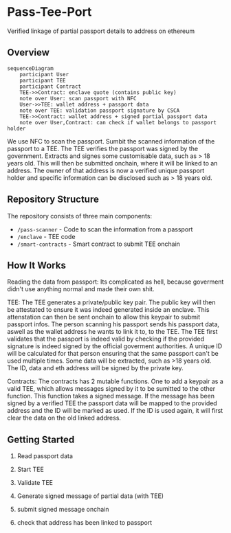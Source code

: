 # Pass-Tee-Port

Verified linkage of partial passport details to address on ethereum

## Overview

```mermaid
sequenceDiagram
    participant User
    participant TEE
    participant Contract
    TEE->>Contract: enclave quote (contains public key)
    note over User: scan passport with NFC
    User->>TEE: wallet address + passport data
    note over TEE: validation passport signature by CSCA
    TEE->>Contract: wallet address + signed partial passport data 
    note over User,Contract: can check if wallet belongs to passport holder
```

We use NFC to scan the passport. 
Sumbit the scanned information of the passport to a TEE.
The TEE verifies the passport was signed by the government.
Extracts and signes some customisable data, such as > 18 years old.
This will then be submitted onchain, where it will be linked to an address.
The owner of that address is now a verified unique passport holder and specific information can be disclosed such as > 18 years old.

## Repository Structure

The repository consists of three main components:

- `/pass-scanner` - Code to scan the information from a passport
- `/enclave` - TEE code
- `/smart-contracts` - Smart contract to submit TEE onchain

## How It Works

Reading the data from passport:
Its complicated as hell, because goverment didn't use anything normal and made their own shit.

TEE:
The TEE generates a private/public key pair. The public key will then be attestated to ensure it was indeed generated inside an enclave. This attenstation can then be sent onchain to allow this keypair to submit passport infos.
The person scanning his passport sends his passport data, aswell as the wallet address he wants to link it to, to the TEE. The TEE first validates that the passport is indeed valid by checking if the provided signature is indeed signed by the official goverment authorities.
A unique ID will be calculated for that person ensuring that the same passport can't be used multiple times. Some data will be extracted, such as >18 years old.
The ID, data and eth address will be signed by the private key.

Contracts:
The contracts has 2 mutable functions. 
One to add a keypair as a valid TEE, which allows messages signed by it to be sumitted to the other function.
This function takes a signed message. If the message has been signed by a verified TEE the passport data will be mapped to the provided address and the ID will be marked as used.
If the ID is used again, it will first clear the data on the old linked address.

## Getting Started

1. Read passport data 

2. Start TEE

3. Validate TEE

4. Generate signed message of partial data (with TEE)

5. submit signed message onchain

6. check that address has been linked to passport

